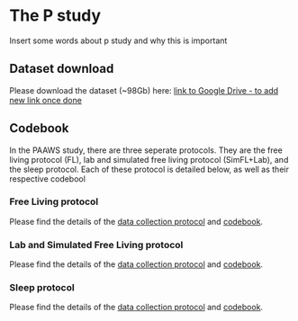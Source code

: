 # The P study

Insert some words about p study and why this is important

## Dataset download

Please download the dataset (~98Gb) here: [link to Google Drive - to add new link once done](https://drive.google.com/)

## Codebook
In the PAAWS study, there are three seperate protocols. They are the free living protocol (FL), lab and simulated free living protocol (SimFL+Lab), and the sleep protocol.
Each of these protocol is detailed below, as well as their respective codebool

### Free Living protocol 
Please find the details of the [data collection protocol](https://docs.google.com/document/d/e/2PACX-1vTYIukWVnybhW7f_6G1sm6RgSfFXasPuuFQwOH_Anuy5VW9kvjR9tV4LBhvOHNI4xeFS9KfkW0IvHm_/pub) and [codebook](https://docs.google.com/document/d/e/2PACX-1vSR1Qzj11XjaFJQuqHGDD1YmD0kBgWOBmKDJLqvvzJpypZ7WCWN9RrKX5AnJ-3t1eII8BnSA-GMTkCo/pub).

### Lab and Simulated Free Living protocol
Please find the details of the [data collection protocol](https://docs.google.com/document/d/e/2PACX-1vTbISqyNx22eWbt5ZgArDzgpaqqB_7RLa7PBxvgSvDyhgXatFhfpuMSU70mR51kyP1fw1kq5cuKANtY/pub) and [codebook](https://docs.google.com/document/d/e/2PACX-1vQTDWNHJGA0H3vppjCDReSa3JDC46LlQPCWidIP-MI9yLv4-zWfTn8b7qw9adLw_NeT11Dal_023Eie/pub).

### Sleep protocol 
Please find the details of the [data collection protocol](https://docs.google.com/document/d/e/2PACX-1vQzi2QLSaTxd-cmOkqaO5Pqi7Z8f35_LtQCdUzKIkQwxqC-1XPcHX_VCdkPoLZdHUMa_-ZjMSCkyINV/pub) and [codebook](https://docs.google.com/document/d/e/2PACX-1vThL6Ik1onU5j4t4JWYeD9ef9fYb4vl0mBs8sE-LWOAmSdBFt7Hp-arS1vDRXKP5Laubv8a5hny8pTJ/pub).
